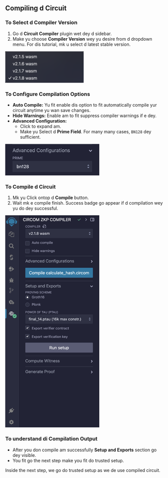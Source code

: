 ## Compiling d Circuit

### To Select d Compiler Version

1. Go d **Circuit Compiler** plugin wet dey d sidebar.
2. Make yu choose **Compiler Version** wey yu desire from d dropdown menu. For dis tutorial, mk u select d latest stable version.

<img src="https://raw.githubusercontent.com/ethereum/remix-workshops/master/CircomHashChecker/step-4/images/select_compiler_version.png" alt="select-compiler-version" width=250 height=100>

### To Configure Compilation Options

- **Auto Compile:** Yu fit enable dis option to fit automatically compile yur circuit anytime yu wan save changes.
- **Hide Warnings:** Enable am to fit suppress compiler warnings if e dey.
- **Advanced Configuration:**
  - Click to expand am.
  - Make yu Select d **Prime Field**. For many many cases, `BN128` dey sufficient.

<img src="https://raw.githubusercontent.com/ethereum/remix-workshops/master/CircomHashChecker/step-4/images/advanced_configuration.png" alt="advanced-configuration" width=300 height=100>

### To Compile d Circuit

1. Mk yu Click ontop d **Compile** button.
2. Wait mk e compile finish. Success badge go appear if d compilation wey yu do dey successful.

<img src="https://raw.githubusercontent.com/ethereum/remix-workshops/master/CircomHashChecker/step-4/images/compilation_success.png" alt="compilation-success" width=300 height=675>

### To understand di Compilation Output

- After you don compile am successfully **Setup and Exports** section go dey visible.
- You fit go the next step make you fit do trusted setup.

Inside the next step, we go do trusted setup as we de use compiled circuit.